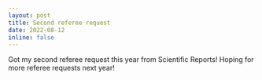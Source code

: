 ```yaml
---
layout: post
title: Second referee request
date: 2022-08-12
inline: false
---
```


Got my second referee request this year from Scientific Reports! Hoping for more referee requests next year!
